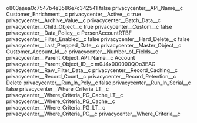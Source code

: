 <?xml version="1.0" encoding="UTF-8"?>
<CustomMetadata xmlns="http://soap.sforce.com/2006/04/metadata" xmlns:xsi="http://www.w3.org/2001/XMLSchema-instance" xmlns:xsd="http://www.w3.org/2001/XMLSchema">
    <label>o803aaea0c7547b4e3586e7c342541</label>
    <protected>false</protected>
    <values>
        <field>privacycenter__API_Name__c</field>
        <value xsi:type="xsd:string">Customer_Enrichment__c</value>
    </values>
    <values>
        <field>privacycenter__Active__c</field>
        <value xsi:type="xsd:boolean">true</value>
    </values>
    <values>
        <field>privacycenter__Archive_Value__c</field>
        <value xsi:nil="true"/>
    </values>
    <values>
        <field>privacycenter__Batch_Data__c</field>
        <value xsi:nil="true"/>
    </values>
    <values>
        <field>privacycenter__Child_Object__c</field>
        <value xsi:type="xsd:boolean">true</value>
    </values>
    <values>
        <field>privacycenter__Custom__c</field>
        <value xsi:type="xsd:boolean">false</value>
    </values>
    <values>
        <field>privacycenter__Data_Policy__c</field>
        <value xsi:type="xsd:string">PersonAccountRTBF</value>
    </values>
    <values>
        <field>privacycenter__Filter_Enabled__c</field>
        <value xsi:type="xsd:boolean">false</value>
    </values>
    <values>
        <field>privacycenter__Hard_Delete__c</field>
        <value xsi:type="xsd:boolean">false</value>
    </values>
    <values>
        <field>privacycenter__Last_Prepped_Date__c</field>
        <value xsi:nil="true"/>
    </values>
    <values>
        <field>privacycenter__Master_Object__c</field>
        <value xsi:type="xsd:string">Customer_Account_Id__c</value>
    </values>
    <values>
        <field>privacycenter__Number_of_Fields__c</field>
        <value xsi:nil="true"/>
    </values>
    <values>
        <field>privacycenter__Parent_Object_API_Name__c</field>
        <value xsi:type="xsd:string">Account</value>
    </values>
    <values>
        <field>privacycenter__Parent_Object_ID__c</field>
        <value xsi:type="xsd:string">m0J4x000000QOo3EAG</value>
    </values>
    <values>
        <field>privacycenter__Raw_Filter_Data__c</field>
        <value xsi:nil="true"/>
    </values>
    <values>
        <field>privacycenter__Record_Caching__c</field>
        <value xsi:nil="true"/>
    </values>
    <values>
        <field>privacycenter__Record_Count__c</field>
        <value xsi:nil="true"/>
    </values>
    <values>
        <field>privacycenter__Record_Retention__c</field>
        <value xsi:type="xsd:string">Delete</value>
    </values>
    <values>
        <field>privacycenter__Run_In_Poly__c</field>
        <value xsi:type="xsd:boolean">false</value>
    </values>
    <values>
        <field>privacycenter__Run_In_Serial__c</field>
        <value xsi:type="xsd:boolean">false</value>
    </values>
    <values>
        <field>privacycenter__Where_Criteria_LT__c</field>
        <value xsi:nil="true"/>
    </values>
    <values>
        <field>privacycenter__Where_Criteria_PG_Cache_LT__c</field>
        <value xsi:nil="true"/>
    </values>
    <values>
        <field>privacycenter__Where_Criteria_PG_Cache__c</field>
        <value xsi:nil="true"/>
    </values>
    <values>
        <field>privacycenter__Where_Criteria_PG_LT__c</field>
        <value xsi:nil="true"/>
    </values>
    <values>
        <field>privacycenter__Where_Criteria_PG__c</field>
        <value xsi:nil="true"/>
    </values>
    <values>
        <field>privacycenter__Where_Criteria__c</field>
        <value xsi:nil="true"/>
    </values>
</CustomMetadata>
